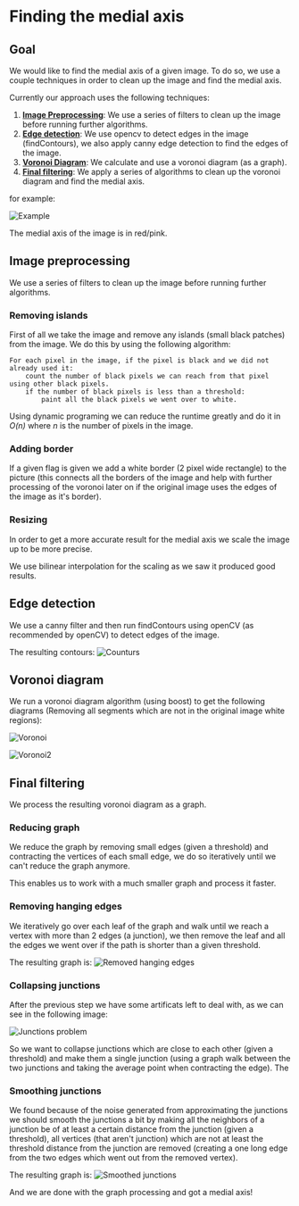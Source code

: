 # Finding the medial axis

## Goal

We would like to find the medial axis of a given image. To do so, we use a couple techniques in order to clean up the image and find the medial axis.

Currently our approach uses the following techniques:

1. [**Image Preprocessing**](#image-preprocessing): We use a series of filters to clean up the image before running further algorithms.
2. [**Edge detection**](#edge-detection): We use opencv to detect edges in the image (findContours), we also apply canny edge detection to find the edges of the image.
3. [**Voronoi Diagram**](#voronoi-diagram): We calculate and use a voronoi diagram (as a graph).
4. [**Final filtering**](#final-filtering): We apply a series of algorithms to clean up the voronoi diagram and find the medial axis.

for example:

![Example](assets/medial_axis.png "Example")

The medial axis of the image is in red/pink.

## Image preprocessing

We use a series of filters to clean up the image before running further algorithms.

### Removing islands

First of all we take the image and remove any islands (small black patches) from the image. We do this by using the following algorithm:

```{code-block} algo
For each pixel in the image, if the pixel is black and we did not already used it:
	count the number of black pixels we can reach from that pixel using other black pixels.
	if the number of black pixels is less than a threshold:
		paint all the black pixels we went over to white.
```
Using dynamic programing we can reduce the runtime greatly and do it in *O(n)* where *n* is the number of pixels in the image.

### Adding border

If a given flag is given we add a white border (2 pixel wide rectangle) to the picture (this connects all the borders of the image and help with further processing of the voronoi later on if the original image uses the edges of the image as it's border).

### Resizing

In order to get a more accurate result for the medial axis we scale the image up to be more precise.

We use bilinear interpolation for the scaling as we saw it produced good results.

## Edge detection

We use a canny filter and then run findContours using openCV (as recommended by openCV) to detect edges of the image.

The resulting contours:
![Counturs](assets/contours.png "Contours")
## Voronoi diagram

We run a voronoi diagram algorithm (using boost) to get the following diagrams (Removing all segments which are not in the original image white regions):

![Voronoi](assets/voronoi.png "Voronoi")

![Voronoi2](assets/voronoi2.png "Voronoi only")

## Final filtering

We process the resulting voronoi diagram as a graph.

### Reducing graph

We reduce the graph by removing small edges (given a threshold) and contracting the vertices of each small edge, we do so iteratively until we can't reduce the graph anymore.

This enables us to work with a much smaller graph and process it faster.

### Removing hanging edges

We iteratively go over each leaf of the graph and walk until we reach a vertex with more than 2 edges (a junction), we then remove the leaf and all the edges we went over if the path is shorter than a given threshold.

The resulting graph is:
![Removed hanging edges](assets/removed_hanging.png "Removed hanging edges")

### Collapsing junctions

After the previous step we have some artificats left to deal with, as we can see in the following image:

![Junctions problem](assets/junctions_problem.png "Junctions problem")

So we want to collapse junctions which are close to each other (given a threshold) and make them a single junction (using a graph walk between the two junctions and taking the average point when contracting the edge).
The 

### Smoothing junctions

We found because of the noise generated from approximating the junctions we should smooth the junctions a bit by 
making all the neighbors of a junction be of at least a certain distance from the junction (given a threshold), all vertices (that aren't junction) which are not at least the threshold distance from the junction are removed (creating a one long edge from the two edges which went out from the removed vertex).

The resulting graph is:
![Smoothed junctions](assets/final_graph_processing.png "Smoothed junctions")

And we are done with the graph processing and got a medial axis!
